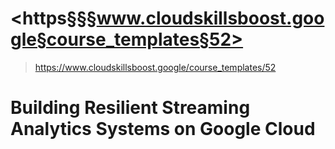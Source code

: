 # <https§§§www.cloudskillsboost.google§course_templates§52>
> <https://www.cloudskillsboost.google/course_templates/52>

# Building Resilient Streaming Analytics Systems on Google Cloud